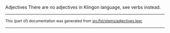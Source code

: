 Adjectives
There are no adjectives in Klingon language, see verbs instead.

* * *

<small>This (part of) documentation was generated from [src/fst/stems/adjectives.lexc](https://github.com/giellalt/lang-tlh/blob/main/src/fst/stems/adjectives.lexc)</small>

---

